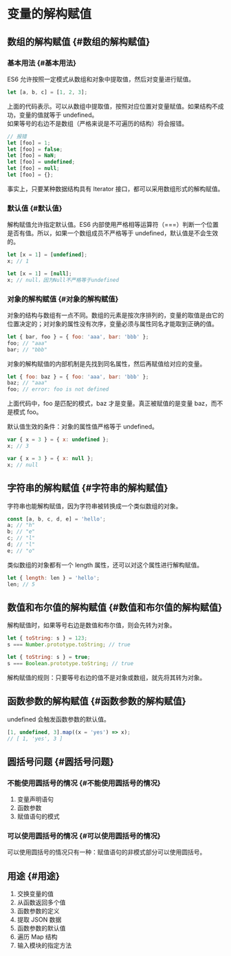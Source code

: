 # 变量的解构赋值

## 数组的解构赋值 {#数组的解构赋值}

### 基本用法 {#基本用法}

ES6 允许按照一定模式从数组和对象中提取值，然后对变量进行赋值。

```js
let [a, b, c] = [1, 2, 3];
```

上面的代码表示。可以从数组中提取值，按照对应位置对变量赋值。如果结构不成功，变量的值就等于 undefined。  
如果等号的右边不是数组（严格来说是不可遍历的结构）将会报错。

```js
// 报错
let [foo] = 1;
let [foo] = false;
let [foo] = NaN;
let [foo] = undefined;
let [foo] = null;
let [foo] = {};
```

事实上，只要某种数据结构具有 Iterator 接口，都可以采用数组形式的解构赋值。

### 默认值 {#默认值}

解构赋值允许指定默认值。ES6 内部使用严格相等运算符（===）判断一个位置是否有值。所以，如果一个数组成员不严格等于 undefined，默认值是不会生效的。

```js
let [x = 1] = [undefined];
x; // 1

let [x = 1] = [null];
x; // null，因为Null不严格等于undefined
```

### 对象的解构赋值 {#对象的解构赋值}

对象的结构与数组有一点不同。数组的元素是按次序排列的，变量的取值是由它的位置决定的；对对象的属性没有次序，变量必须与属性同名才能取到正确的值。

```js
let { bar, foo } = { foo: 'aaa', bar: 'bbb' };
foo; // "aaa"
bar; // "bbb"
```

对象的解构赋值的内部机制是先找到同名属性，然后再赋值给对应的变量。

```js
let { foo: baz } = { foo: 'aaa', bar: 'bbb' };
baz; // "aaa"
foo; // error: foo is not defined
```

上面代码中，foo 是匹配的模式，baz 才是变量。真正被赋值的是变量 baz，而不是模式 foo。

默认值生效的条件：对象的属性值严格等于 undefined。

```js
var { x = 3 } = { x: undefined };
x; // 3

var { x = 3 } = { x: null };
x; // null
```

## 字符串的解构赋值 {#字符串的解构赋值}

字符串也能解构赋值，因为字符串被转换成一个类似数组的对象。

```js
const [a, b, c, d, e] = 'hello';
a; // "h"
b; // "e"
c; // "l"
d; // "l"
e; // "o"
```

类似数组的对象都有一个 length 属性，还可以对这个属性进行解构赋值。

```js
let { length: len } = 'hello';
len; // 5
```

## 数值和布尔值的解构赋值 {#数值和布尔值的解构赋值}

解构赋值时，如果等号右边是数值和布尔值，则会先转为对象。

```js
let { toString: s } = 123;
s === Number.prototype.toString; // true

let { toString: s } = true;
s === Boolean.prototype.toString; // true
```

解构赋值的规则：只要等号右边的值不是对象或数组，就先将其转为对象。

## 函数参数的解构赋值 {#函数参数的解构赋值}

undefined 会触发函数参数的默认值。

```js
[1, undefined, 3].map((x = 'yes') => x);
// [ 1, 'yes', 3 ]
```

## 圆括号问题 {#圆括号问题}

### 不能使用圆括号的情况 {#不能使用圆括号的情况}

1. 变量声明语句
2. 函数参数
3. 赋值语句的模式

### 可以使用圆括号的情况 {#可以使用圆括号的情况}

可以使用圆括号的情况只有一种：赋值语句的非模式部分可以使用圆括号。

## 用途 {#用途}

1. 交换变量的值
2. 从函数返回多个值
3. 函数参数的定义
4. 提取 JSON 数据
5. 函数参数的默认值
6. 遍历 Map 结构
7. 输入模块的指定方法
